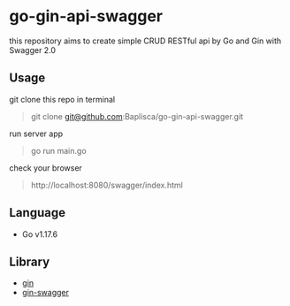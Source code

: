 # go-gin-api-swagger

this repository aims to create simple CRUD RESTful api by Go and Gin with Swagger 2.0

## Usage

git clone this repo in terminal

> git clone git@github.com:Baplisca/go-gin-api-swagger.git

run server app

> go run main.go

check your browser

> http://localhost:8080/swagger/index.html

## Language

- Go v1.17.6

## Library

- [gin](https://github.com/gin-gonic/gin)
- [gin-swagger](https://github.com/swaggo/gin-swagger)
